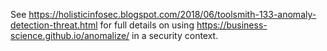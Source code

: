 See https://holisticinfosec.blogspot.com/2018/06/toolsmith-133-anomaly-detection-threat.html for full details on using https://business-science.github.io/anomalize/ in a security context.
